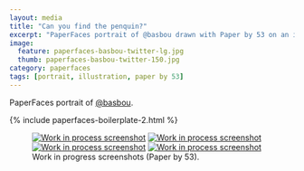 ```yaml
---
layout: media
title: "Can you find the penquin?"
excerpt: "PaperFaces portrait of @basbou drawn with Paper by 53 on an iPad."
image: 
  feature: paperfaces-basbou-twitter-lg.jpg
  thumb: paperfaces-basbou-twitter-150.jpg
category: paperfaces
tags: [portrait, illustration, paper by 53]
---
```


PaperFaces portrait of <a href="http://twitter.com/basbou">@basbou</a>.

{% include paperfaces-boilerplate-2.html %}

<figure class="half">
	<a href="{{ site.url }}/images/paperfaces-basbou-process-1-lg.jpg"><img src="{{ site.url }}/images/paperfaces-basbou-process-1-600.jpg" alt="Work in process screenshot"></a>
	<a href="{{ site.url }}/images/paperfaces-basbou-process-2-lg.jpg"><img src="{{ site.url }}/images/paperfaces-basbou-process-2-600.jpg" alt="Work in process screenshot"></a>
	<a href="{{ site.url }}/images/paperfaces-basbou-process-3-lg.jpg"><img src="{{ site.url }}/images/paperfaces-basbou-process-3-600.jpg" alt="Work in process screenshot"></a>
	<a href="{{ site.url }}/images/paperfaces-basbou-process-4-lg.jpg"><img src="{{ site.url }}/images/paperfaces-basbou-process-4-600.jpg" alt="Work in process screenshot"></a>
	<figcaption>Work in progress screenshots (Paper by 53).</figcaption>
</figure>